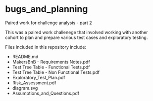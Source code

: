 # bugs_and_planning
Paired work for challenge analysis - part 2

This was a paired work challenege that involved working with another cohort to plan and prepare various test cases and exploratory testing.

Files included in this repository include:
- README.md
- MakersBnB - Requirements Notes.pdf
- Test Tree Table - Functional Tests.pdf
- Test Tree Table - Non Functional Tests.pdf
- Exploratory_Test_Plan.pdf
- Risk_Assessment.pdf
- diagram.svg
- Assumptions_and_Questions.pdf
